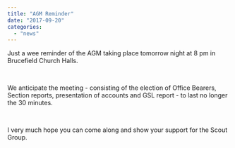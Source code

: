 ```yaml
---
title: "AGM Reminder"
date: "2017-09-20"
categories: 
  - "news"
---
```


Just a wee reminder of the AGM taking place tomorrow night at 8 pm in Brucefield Church Halls.

 

We anticipate the meeting - consisting of the election of Office Bearers, Section reports, presentation of accounts and GSL report - to last no longer the 30 minutes.

 

I very much hope you can come along and show your support for the Scout Group.
